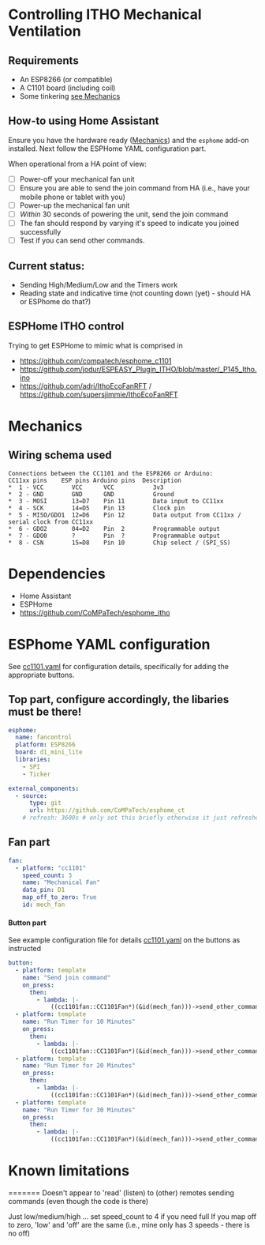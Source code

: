 # Controlling ITHO Mechanical Ventilation

## Requirements

- An ESP8266 (or compatible)
- A C1101 board (including coil)
- Some tinkering [see Mechanics](#mechanics)

## How-to using Home Assistant

Ensure you have the hardware ready ([Mechanics](#mechanics)) and the `esphome` add-on installed. Next follow the ESPHome YAML configuration part.

When operational from a HA point of view:

- [ ] Power-off your mechanical fan unit
- [ ] Ensure you are able to send the join command from HA (i.e., have your mobile phone or tablet with you)
- [ ] Power-up the mechanical fan unit
- [ ] *Within* 30 seconds of powering the unit, send the join command
- [ ] The fan should respond by varying it's speed to indicate you joined successfully
- [ ] Test if you can send other commands.

## Current status:

 - Sending High/Medium/Low and the Timers work
 - Reading state and indicative time (not counting down (yet) - should HA or ESPhome do that?)

## ESPHome ITHO control
Trying to get ESPHome to mimic what is comprised in

 - https://github.com/compatech/esphome_c1101
 - https://github.com/jodur/ESPEASY_Plugin_ITHO/blob/master/_P145_Itho.ino
 - https://github.com/adri/IthoEcoFanRFT / https://github.com/supersjimmie/IthoEcoFanRFT


# Mechanics

## Wiring schema used

```
Connections between the CC1101 and the ESP8266 or Arduino:
CC11xx pins    ESP pins Arduino pins  Description
*  1 - VCC        VCC      VCC           3v3
*  2 - GND        GND      GND           Ground
*  3 - MOSI       13=D7    Pin 11        Data input to CC11xx
*  4 - SCK        14=D5    Pin 13        Clock pin
*  5 - MISO/GDO1  12=D6    Pin 12        Data output from CC11xx / serial clock from CC11xx
*  6 - GDO2       04=D2    Pin  2        Programmable output
*  7 - GDO0       ?        Pin  ?        Programmable output
*  8 - CSN        15=D8    Pin 10        Chip select / (SPI_SS)
```

# Dependencies

 - Home Assistant
 - ESPHome
 - https://github.com/CoMPaTech/esphome_itho

# ESPhome YAML configuration

See [cc1101.yaml](cc1101.yaml) for configuration details, specifically for adding the appropriate buttons.

## Top part, configure accordingly, the libaries **must** be there!


```yaml
esphome:
  name: fancontrol
  platform: ESP8266
  board: d1_mini_lite
  libraries:
    - SPI
    - Ticker

external_components:
  - source:
      type: git
      url: https://github.com/CoMPaTech/esphome_ct
    # refresh: 3600s # only set this briefly otherwise it just refreshes daily, see https://esphome.io/components/external_components#external-components-refresh for setting refresh too low
```

## Fan part

```yaml
fan:
  - platform: "cc1101"
    speed_count: 3
    name: "Mechanical Fan"
    data_pin: D1
    map_off_to_zero: True
    id: mech_fan
```

#### Button part

See example configuration file for details [cc1101.yaml](cc1101.yaml) on the buttons as instructed

```yaml
button:
  - platform: template
    name: "Send join command"
    on_press:
      then:
        - lambda: |-
            ((cc1101fan::CC1101Fan*)(&id(mech_fan)))->send_other_command(0);
  - platform: template
    name: "Run Timer for 10 Minutes"
    on_press:
      then:
        - lambda: |-
            ((cc1101fan::CC1101Fan*)(&id(mech_fan)))->send_other_command(1);
  - platform: template
    name: "Run Timer for 20 Minutes"
    on_press:
      then:
        - lambda: |-
            ((cc1101fan::CC1101Fan*)(&id(mech_fan)))->send_other_command(2);
  - platform: template
    name: "Run Timer for 30 Minutes"
    on_press:
      then:
        - lambda: |-
            ((cc1101fan::CC1101Fan*)(&id(mech_fan)))->send_other_command(3);
```

# Known limitations
=======
Doesn't appear to 'read' (listen) to (other) remotes sending commands (even though the code is there)

Just low/medium/high ... set speed_count to 4 if you need full
If you map off to zero, 'low' and 'off' are the same (i.e., mine only has 3 speeds - there is no off)


